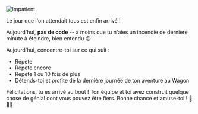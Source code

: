 ![Impatient](https://telltaletv.com/wp-content/uploads/2016/08/picture-of-seinfeld-group-jumping-at-the-door-gif.gif)


Le jour que l'on attendait tous est enfin arrivé !

Aujourd'hui, **pas de code** -- à moins que tu n'aies un incendie de dernière minute à éteindre, bien entendu 😉

Aujourd'hui, concentre-toi sur ce qui suit :
- Répète
- Répète encore
- Répète 1 ou 10 fois de plus
- Détends-toi et profite de la dernière journée de ton aventure au Wagon

Félicitations, tu es arrivé au bout ! Ton équipe et toi avez construit quelque chose de génial dont vous pouvez être fiers. Bonne chance et amuse-toi ! 🎉🎉🎉
